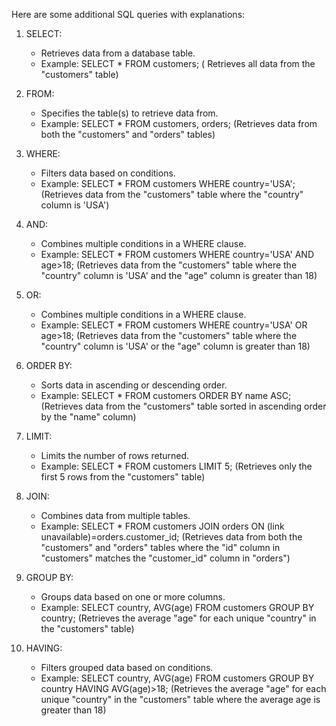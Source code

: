 Here are some additional SQL queries with explanations:

1. SELECT:
    - Retrieves data from a database table.
    - Example: SELECT * FROM customers; ( Retrieves all data from the "customers" table)

2. FROM:
    - Specifies the table(s) to retrieve data from.
    - Example: SELECT * FROM customers, orders; (Retrieves data from both the "customers" and "orders" tables)

3. WHERE:
    - Filters data based on conditions.
    - Example: SELECT * FROM customers WHERE country='USA'; (Retrieves data from the "customers" table where the "country" column is 'USA')

4. AND:
    - Combines multiple conditions in a WHERE clause.
    - Example: SELECT * FROM customers WHERE country='USA' AND age>18; (Retrieves data from the "customers" table where the "country" column is 'USA' and the "age" column is greater than 18)

5. OR:
    - Combines multiple conditions in a WHERE clause.
    - Example: SELECT * FROM customers WHERE country='USA' OR age>18; (Retrieves data from the "customers" table where the "country" column is 'USA' or the "age" column is greater than 18)

6. ORDER BY:
    - Sorts data in ascending or descending order.
    - Example: SELECT * FROM customers ORDER BY name ASC; (Retrieves data from the "customers" table sorted in ascending order by the "name" column)

7. LIMIT:
    - Limits the number of rows returned.
    - Example: SELECT * FROM customers LIMIT 5; (Retrieves only the first 5 rows from the "customers" table)

8. JOIN:
    - Combines data from multiple tables.
    - Example: SELECT * FROM customers JOIN orders ON (link unavailable)=orders.customer_id; (Retrieves data from both the "customers" and "orders" tables where the "id" column in "customers" matches the "customer_id" column in "orders")

9. GROUP BY:
    - Groups data based on one or more columns.
    - Example: SELECT country, AVG(age) FROM customers GROUP BY country; (Retrieves the average "age" for each unique "country" in the "customers" table)

10. HAVING:
    - Filters grouped data based on conditions.
    - Example: SELECT country, AVG(age) FROM customers GROUP BY country HAVING AVG(age)>18; (Retrieves the average "age" for each unique "country" in the "customers" table where the average age is greater than 18)
